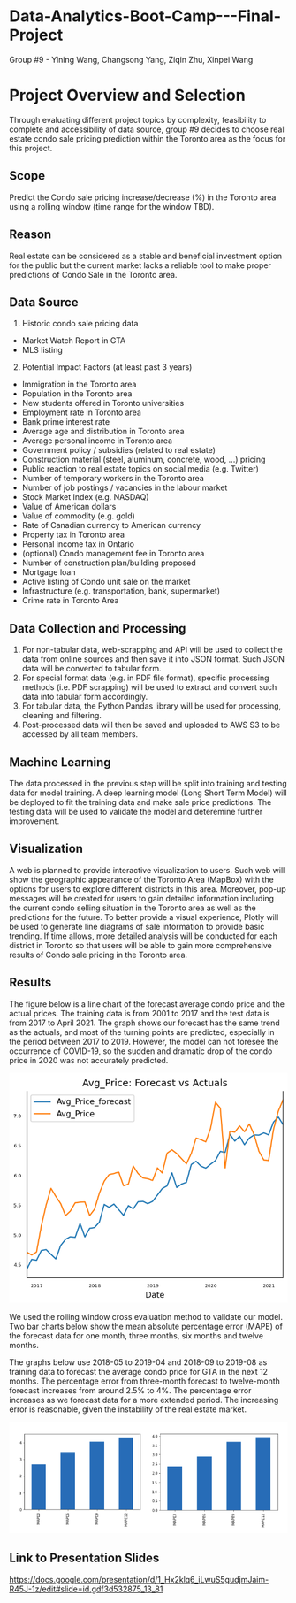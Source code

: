 # Data-Analytics-Boot-Camp---Final-Project
Group #9 - Yining Wang, Changsong Yang, Ziqin Zhu, Xinpei Wang

# Project Overview and Selection
Through evaluating different project topics by complexity, feasibility to complete and accessibility of data source, group #9 decides to choose real estate condo sale pricing prediction within the Toronto area as the focus for this project. 

## Scope
Predict the Condo sale pricing increase/decrease (%) in the Toronto area using a rolling window (time range for the window TBD).

## Reason
Real estate can be considered as a stable and beneficial investment option for the public but the current market lacks a reliable tool to make proper predictions of Condo Sale in the Toronto area.

## Data Source
1. Historic condo sale pricing data  
- Market Watch Report in GTA  
- MLS listing  
2. Potential Impact Factors (at least past 3 years)    
- Immigration in the Toronto area  
- Population in the Toronto area  
- New students offered in Toronto universities  
- Employment rate in Toronto area
- Bank prime interest rate  
- Average age and distribution in Toronto area  
- Average personal income in Toronto area
- Government policy / subsidies (related to real estate)  
- Construction material (steel, aluminum, concrete, wood, ...) pricing  
- Public reaction to real estate topics on social media (e.g. Twitter)  
- Number of temporary workers in the Toronto area  
- Number of job postings / vacancies in the labour market  
- Stock Market Index (e.g. NASDAQ)  
- Value of American dollars  
- Value of commodity (e.g. gold)  
- Rate of Canadian currency to American currency  
- Property tax in Toronto area  
- Personal income tax in Ontario  
- (optional) Condo management fee in Toronto area   
- Number of construction plan/building proposed  
- Mortgage loan  
- Active listing of Condo unit sale on the market  
- Infrastructure (e.g. transportation, bank, supermarket)  
- Crime rate in Toronto Area  

## Data Collection and Processing
1. For non-tabular data, web-scrapping and API will be used to collect the data from online sources and then save it into JSON format. Such JSON data will be converted to tabular form.  
2. For special format data (e.g. in PDF file format), specific processing methods (i.e. PDF scrapping) will be used to extract and convert such data into tabular form accordingly.  
3. For tabular data, the Python Pandas library will be used for processing, cleaning and filtering.  
4. Post-processed data will then be saved and uploaded to AWS S3 to be accessed by all team members.   

## Machine Learning
The data processed in the previous step will be split into training and testing data for model training. A deep learning model (Long Short Term Model) will be deployed to fit the training data and make sale price predictions. The testing data will be used to validate the model and deteremine further improvement.  

## Visualization
A web is planned to provide interactive visualization to users. Such web will show the geographic appearance of the Toronto Area (MapBox) with the options for users to explore different districts in this area. Moreover, pop-up messages will be created for users to gain detailed information including the current condo selling situation in the Toronto area as well as the predictions for the future. To better provide a visual experience, Plotly will be used to generate line diagrams of sale information to provide basic trending. If time allows, more detailed analysis will be conducted for each district in Toronto so that users will be able to gain more comprehensive results of Condo sale pricing in the Toronto area.

## Results

The figure below is a line chart of the forecast average condo price and the actual prices. The training data is from 2001 to 2017 and the test data is from 2017 to April 2021. The graph shows our forecast has the same trend as the actuals, and most of the turning points are predicted, especially in the period between 2017 to 2019. However, the model can not foresee the occurrence of COVID-19, so the sudden and dramatic drop of the condo price in 2020 was not accurately predicted.

![Test_long_forecast_2.png](images/Test_long_forecast_2.png)

We used the rolling window cross evaluation method to validate our model. Two bar charts below show the mean absolute percentage error (MAPE) of the forecast data for one month, three months, six months and twelve months. 

The graphs below use 2018-05 to 2019-04 and 2018-09 to 2019-08 as training data to forecast the average condo price for GTA in the next 12 months. The percentage error from three-month forecast to twelve-month forecast increases from around 2.5% to 4%. The percentage error increases as we forecast data for a more extended period. The increasing error is reasonable, given the instability of the real estate market. 

![Error_combined.png](images/Error_combined.png)

## Link to Presentation Slides

https://docs.google.com/presentation/d/1_Hx2klq6_iLwuS5gudjmJaim-R45J-1z/edit#slide=id.gdf3d532875_13_81
